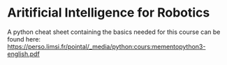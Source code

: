 # Aritificial Intelligence for Robotics

A python cheat sheet containing the basics needed for this course can be found here: https://perso.limsi.fr/pointal/_media/python:cours:mementopython3-english.pdf
